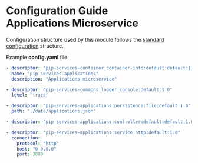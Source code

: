 # Configuration Guide <br/> Applications Microservice

Configuration structure used by this module follows the 
[standard configuration](https://github.com/pip-services/pip-services/blob/master/usage/Configuration.md) 
structure.

Example **config.yaml** file:

```yaml
- descriptor: "pip-services-container:container-info:default:default:1.0"
  name: "pip-services-applications"
  description: "Applications microservice"

- descriptor: "pip-services-commons:logger:console:default:1.0"
  level: "trace"

- descriptor: "pip-services-applications:persistence:file:default:1.0"
  path: "./data/applications.json"

- descriptor: "pip-services-applications:controller:default:default:1.0"

- descriptor: "pip-services-applications:service:http:default:1.0"
  connection:
    protocol: "http"
    host: "0.0.0.0"
    port: 3000
```
